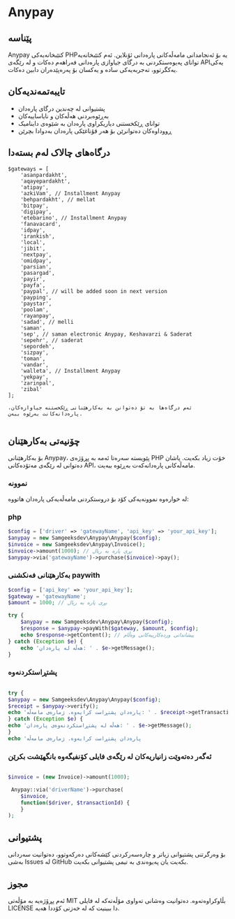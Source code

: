 # Anypay

## پێناسه‌
Anypay کتێبخانەیەکی PHPیە بۆ ئەنجامدانی مامەڵەکانی پارەدانی ئۆنلاین. ئەم کتێبخانەیە توانای پەیوەستکردنی بە درگای جیاوازی پارەدانی فەراهەم دەکات و لە رێگەی APIیەکی یەکگرتوو، تەجربەیەکی سادە و یەکسان بۆ پەرەپێدەران دابین دەکات.
## تایبەتمەندیەکان
- پشتیوانی لە چەندین درگای پارەدان
- بەڕێوەبردنی هەڵەکان و نایاساییەکان
- توانای ڕێکخستنی دیاریکراوی پارەدان بە شێوەی داینامیک
- ڕووداوەکان دەتوانرێن بۆ هەر قۆناغێکی پارەدان بەدوادا بچرێن
## درگاه‌های چالاک لەم بستەدا
```
$gateways = [
    'asanpardakht',
    'aqayepardakht',
    'atipay',
    'azkiVam', // Installment Anypay
    'behpardakht', // mellat
    'bitpay',
    'digipay',
    'etebarino', // Installment Anypay
    'fanavacard',
    'idpay',
    'irankish',
    'local',
    'jibit',
    'nextpay',
    'omidpay',
    'parsian',
    'pasargad',
    'payir',
    'payfa',
    'paypal', // will be added soon in next version
    'payping',
    'paystar',
    'poolam',
    'rayanpay',
    'sadad', // melli
    'saman',
    'sep', // saman electronic Anypay, Keshavarzi & Saderat
    'sepehr', // saderat
    'sepordeh',
    'sizpay',
    'toman',
    'vandar',
    'walleta', // Installment Anypay
    'yekpay',
    'zarinpal',
    'zibal'
];

ئەم درگاه‌ها بە تۆ دەتوانن بە بەکارهێنانی ڕێکخستنە جیاوازەکان، پارەدانەکانت بەرێوە ببەن.


```
## چۆنیەتی بەکارهێنان
بۆ بەکارهێنانی Anypay، پێویستە سەرەتا ئەمە بە پڕۆژەی PHP خۆت زیاد بکەیت. پاشان دەتوانی لە رێگەی مەتۆدەکانی API، مامەڵەکانی پارەدانەکەت بەڕێوە ببەیت.

### نموونە
لە خوارەوە نموونەیەکی کۆد بۆ دروستکردنی مامەڵەیەکی پارەدان هاتووە:

### php
```php
$config = ['driver' => 'gatewayName', 'api_key' => 'your_api_key'];
$anypay = new Samgeeksdev\Anypay\Anypay($config);
$invoice = new Samgeeksdev\Anypay\Invoice();
$invoice->amount(1000); // بڕی پارە بە ریال
$anypay->via('gatewayName')->purchase($invoice)->pay();
```


### بەکارهێنانی فەنکشنی paywith
```php
$config = ['api_key' => 'your_api_key'];
$gateway = 'gatewayName';
$amount = 1000; // بڕی پارە بە ریال

try {
    $anypay = new Samgeeksdev\Anypay\Anypay($config);
    $response = $anypay->payWith($gateway, $amount, $config);
    echo $response->getContent(); // پیشاندانی وردەکارییەکانی وەڵام
} catch (Exception $e) {
    echo 'هەڵە لە پارەدان: ' . $e->getMessage();
}
```

### پشتڕاستکردنەوە

```php

try {
$anypay = new Samgeeksdev\Anypay\Anypay($config);
$receipt = $anypay->verify();
echo 'پارەدان پشتڕاست کرایەوە. ژمارەی مامەڵە: ' . $receipt->getTransactionId();
} catch (Exception $e) {
echo 'هەڵە لە پشتڕاستکردنەوەی پارەدان: ' . $e->getMessage();
}
echo 'پارەدان پشتڕاست کرایەوە. ژمارەی مامەڵە

```
### ئەگەر دەتەوێت زانیاریەکان لە رێگەی فایلی کۆنفیگەوە بانگهێشت بکرێن

```php

$invoice = (new Invoice)->amount(1000);

 Anypay::via('driverName')->purchase(
    $invoice, 
    function($driver, $transactionId) {
 	}
);

```

## پشتیوانی
بۆ وەرگرتنی پشتیوانی زیاتر و چارەسەرکردنی کێشەکانی دەرکەوتوو، دەتوانیت سەردانی بەشی Issues لە GitHub بکەیت یان پەیوەندی بە تیمی پشتیوانی بکەیت.


## مجوز
ئەم پڕۆژەیە بە مۆڵەتی MIT بڵاوکراوەتەوە. دەتوانیت وەشانی تەواوی مۆڵەتەکە لە فایلی LICENSE دا ببینیت کە لە خەزنی کۆددا هەیە.
